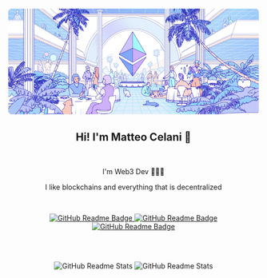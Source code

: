 <p align="center">
<img src="hero.png" />
</p>

 <h2 align="center">Hi! I'm Matteo Celani 👋</h2>

<br/>

<p align="center">I'm Web3 Dev 👨🏼‍💻</p>
<p align="center">I like blockchains and everything that is decentralized</p>

<br/>

<p align="center">
    <a href="https://www.mashu.dev">
        <img src="https://img.shields.io/twitter/url?label=Mashu.dev&logo=react&url=https%3A%2F%2Fwww.mashu.dev" alt="GitHub Readme Badge" />
    </a>
    <a href="https://twitter.com/0xMashu">
        <img src="https://img.shields.io/twitter/url?label=Twitter&logo=twitter&url=https%3A%2F%2Ftwitter.com%2F0xMashu" alt="GitHub Readme Badge" />
    </a>
    <a href="https://www.instagram.com/0xmashu">
        <img src="https://img.shields.io/twitter/url?label=instagram&logo=instagram&url=https%3A%2F%2Fwww.instagram.com%2F0xmashu" alt="GitHub Readme Badge" />
    </a>
</p>

<br/><br/>

<p align="center">
  <img height="128em" src="https://github-readme-stats.vercel.app/api?username=matteocelani&count_private=true&theme=swift" alt="GitHub Readme Stats" />
  <img height="128em" src="https://github-readme-stats.vercel.app/api/top-langs/?username=matteocelani&hide=swift,css,java,TeX,c%2B%2B&layout=compact&show_icons=true&theme=swift&count_private=true&langs_count=8" alt="GitHub Readme Stats" />
</p>